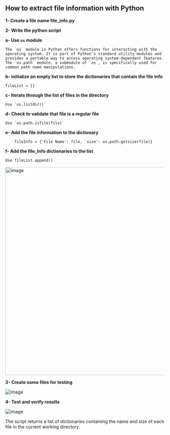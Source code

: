 ## How to extract file information with Python

**1- Create a file name file_info.py**

**2- Write the python script**

**a- Use `os` module**

    The `os` module in Python offers functions for interacting with the operating system. It is part of Python’s standard utility modules and provides a portable way to access operating system-dependent features. The `os.path` module, a submodule of `os`, is specifically used for common path name manipulations.

**b- initialize an empty list to store the dictionaries that contain the file info**

    fileList = [] 

**c- Iterate through the list of files in the directory**

    Use `os.listdir()` 

**d- Check to validate that file is a regular file**
    
    Use `os.path.isfile(file)` 

**e- Add the file information to the dictionary**

        fileInfo = {'File Name': file, 'size': os.path.getsize(file)} 

**f- Add the file_Info dictionaries to the list**
    
    Use fileList.append()


<img width="658" alt="image" src="https://github.com/user-attachments/assets/43bf164a-7369-431d-8fc6-50a62dfba277">


**3- Create some files for testing**


![image](https://github.com/user-attachments/assets/2549070b-3eb4-491f-bb12-a535e76a6160)


**4- Test and verify results**


![image](https://github.com/user-attachments/assets/2d9892ff-6472-4544-92d8-a1a57a20dd02)


The script returns a list of dictionaries containing the name and size of each file in the current working directory.
